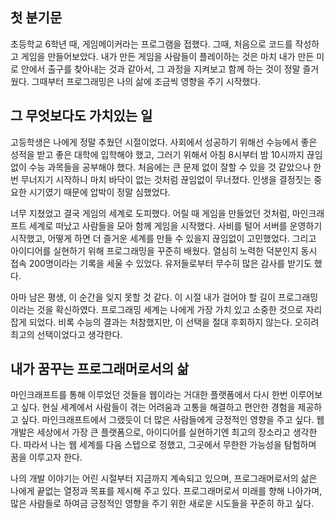 ## 첫 분기문

초등학교 6학년 때, 게임메이커라는 프로그램을 접했다. 그때, 처음으로 코드를 작성하고 게임을 만들어보았다. 내가 만든 게임을 사람들이 플레이하는 것은 마치 내가 만든 미로 안에서 출구를 찾아내는 것과 같아서, 그 과정을 지켜보고 함께 하는 것이 정말 즐거웠다. 그때부터 프로그래밍은 나의 삶에 조금씩 영향을 주기 시작했다.


## 그 무엇보다도 가치있는 일

고등학생은 나에게 정말 추웠던 시절이었다. 사회에서 성공하기 위해선 수능에서 좋은 성적을 받고 좋은 대학에 입학해야 했고, 그러기 위해서 아침 8시부터 밤 10시까지 끊임없이 수능 과목들을 공부해야 했다. 처음에는 큰 문제 없이 잘할 수 있을 것 같았으나 한 번 무너지기 시작하니 마치 바닥이 없는 것처럼 끊임없이 무너졌다. 인생을 결정짓는 중요한 시기였기 때문에 압박이 정말 심했었다.

너무 지쳤었고 결국 게임의 세계로 도피했다. 어릴 때 게임을 만들었던 것처럼, 마인크래프트 세계로 떠났고 사람들을 모아 함께 게임을 시작했다. 사비를 털어 서버를 운영하기 시작했고, 어떻게 하면 더 즐거운 세계를 만들 수 있을지 끊임없이 고민했었다. 그리고 아이디어를 실현하기 위해 프로그래밍을 꾸준히 배웠다. 열심히 노력한 덕분인지 동시 접속 200명이라는 기록을 세울 수 있었다. 유저들로부터 무수히 많은 감사를 받기도 했다.

아마 남은 평생, 이 순간을 잊지 못할 것 같다. 이 시절 내가 걸어야 할 길이 프로그래밍이라는 것을 확신하였다. 프로그래밍 세계는 나에게 가장 가치 있고 소중한 것으로 자리 잡게 되었다. 비록 수능의 결과는 처참했지만, 이 선택을 절대 후회하지 않는다. 오히려 최고의 선택이었다고 생각한다.


## 내가 꿈꾸는 프로그래머로서의 삶

마인크래프트를 통해 이루었던 것들을 웹이라는 거대한 플랫폼에서 다시 한번 이루어보고 싶다. 현실 세계에서 사람들이 겪는 어려움과 고통을 해결하고 편안한 경험을 제공하고 싶다. 마인크래프트에서 그랬듯이 더 많은 사람들에게 긍정적인 영향을 주고 싶다. 웹 개발은 세상에서 가장 큰 플랫폼으로, 아이디어를 실현하기엔 최고의 장소라고 생각한다. 따라서 나는 웹 세계를 다음 스텝으로 정했고, 그곳에서 무한한 가능성을 탐험하며 꿈을 이루고자 한다.

나의 개발 이야기는 어린 시절부터 지금까지 계속되고 있으며, 프로그래머로서의 삶은 나에게 끝없는 열정과 목표를 제시해 주고 있다. 프로그래머로서 미래를 향해 나아가며, 많은 사람들로 하여금 긍정적인 영향을 주기 위한 새로운 시도들을 꾸준히 하고 싶다.
